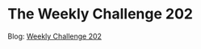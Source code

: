 # The Weekly Challenge 202

Blog: [Weekly Challenge 202](https://dev.to/simongreennet/weekly-challenge-202-4dcm)
